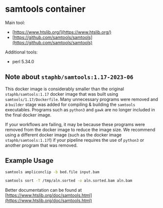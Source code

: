 # samtools container

Main tool:

* [https://www.htslib.org/](https://www.htslib.org/)
* [https://github.com/samtools/samtools](https://github.com/samtools/samtools)

Additional tools:

* perl 5.34.0

## Note about `staphb/samtools:1.17-2023-06`

This docker image is considerably smaller than the original `staphb/samtools:1.17` docker image that was built using `samtools/1.17/Dockerfile`. Many unnecessary programs were removed and a `builder` stage was added for compiling & building the `samtools` executables. Programs such as `python3` and `gawk` are no longer included in the final docker image.

If your workflows are failing, it may be because these programs were removed from the docker image to reduce the image size. We recommend using a different docker image (such as the docker image `staphb/samtools:1.17`!) if your pipeline requires the use of `python3` or another program that was removed.

## Example Usage

```bash
samtools ampliconclip -b bed.file input.bam

samtools sort -T /tmp/aln.sorted -o aln.sorted.bam aln.bam
```

Better documentation can be found at [https://www.htslib.org/doc/samtools.html](https://www.htslib.org/doc/samtools.html)